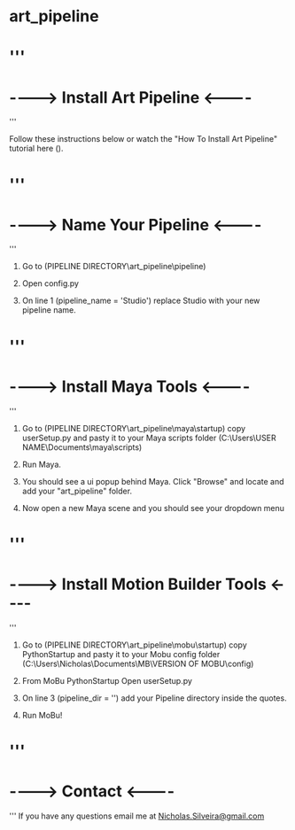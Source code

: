 art_pipeline
============
'''
========================================================================
---->  Install Art Pipeline  <----
========================================================================
'''

Follow these instructions below or watch the "How To Install Art Pipeline" tutorial
here ().

'''
========================================================================
---->  Name Your Pipeline  <----
========================================================================
'''

1. Go to (PIPELINE DIRECTORY\art_pipeline\pipeline)

2. Open config.py

3. On line 1 (pipeline_name = 'Studio') replace Studio with your new pipeline name.


'''
========================================================================
---->  Install Maya Tools  <----
========================================================================
'''

1. Go to (PIPELINE DIRECTORY\art_pipeline\maya\startup) copy userSetup.py
and pasty it to your Maya scripts folder (C:\Users\USER NAME\Documents\maya\scripts)

2. Run Maya.

3. You should see a ui popup behind Maya. Click "Browse" and locate and add your "art_pipeline" folder.

4. Now open a new Maya scene and you should see your dropdown menu

'''
========================================================================
---->  Install Motion Builder Tools  <----
========================================================================
'''

1. Go to (PIPELINE DIRECTORY\art_pipeline\mobu\startup) copy PythonStartup
and pasty it to your Mobu config folder (C:\Users\Nicholas\Documents\MB\VERSION OF MOBU\config)

2. From MoBu PythonStartup Open userSetup.py

3. On line 3 (pipeline_dir = '') add your Pipeline directory inside the quotes.

4. Run MoBu!

'''
========================================================================
---->  Contact  <----
========================================================================
'''
If you have any questions email me at Nicholas.Silveira@gmail.com
